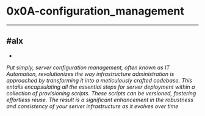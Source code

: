 # 0x0A-configuration_management
---
#alx
---
-
*Put simply, server configuration management, often known as IT Automation, revolutionizes the way infrastructure administration is approached by transforming it into a meticulously crafted codebase. This entails encapsulating all the essential steps for server deployment within a collection of provisioning scripts. These scripts can be versioned, fostering effortless reuse. The result is a significant enhancement in the robustness and consistency of your server infrastructure as it evolves over time*


